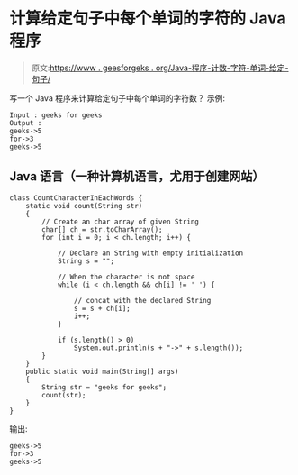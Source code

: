 # 计算给定句子中每个单词的字符的 Java 程序

> 原文:[https://www . geesforgeks . org/Java-程序-计数-字符-单词-给定-句子/](https://www.geeksforgeeks.org/java-program-count-characters-word-given-sentence/)

写一个 Java 程序来计算给定句子中每个单词的字符数？
示例:

```
Input : geeks for geeks
Output :
geeks->5
for->3
geeks->5
```

## Java 语言（一种计算机语言，尤用于创建网站）

```
class CountCharacterInEachWords {
    static void count(String str)
    {
        // Create an char array of given String
        char[] ch = str.toCharArray();
        for (int i = 0; i < ch.length; i++) {

            // Declare an String with empty initialization
            String s = "";

            // When the character is not space
            while (i < ch.length && ch[i] != ' ') {

                // concat with the declared String
                s = s + ch[i];
                i++;
            }

            if (s.length() > 0)
                System.out.println(s + "->" + s.length());           
        }
    }
    public static void main(String[] args)
    {
        String str = "geeks for geeks";
        count(str);
    }
}
```

输出:

```
geeks->5
for->3
geeks->5
```